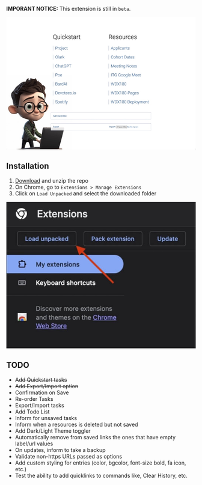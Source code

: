 **IMPORANT NOTICE:** This extension is still in `beta`.

![](./assets/NewTab.jpg)

## Installation

1. [Download](https://github.com/in-tech-gration/Chrome.New.Tab.Extension/archive/refs/heads/main.zip) and unzip the repo
2. On Chrome, go to `Extensions > Manage Extensions`
3. Click on `Load Unpacked` and select the downloaded folder 

![](./assets/load.unpacked.jpg)

## TODO

- ~~Add Quickstart tasks~~
- ~~Add Export/Import option~~
- Confirmation on Save
- Re-order Tasks
- Export/Import tasks
- Add Todo List
- Inform for unsaved tasks
- Inform when a resources is deleted but not saved
- Add Dark/Light Theme toggler
- Automatically remove from saved links the ones that have empty label/url values
- On updates, inform to take a backup
- Validate non-https URLs passed as options
- Add custom styling for entries (color, bgcolor, font-size bold, fa icon, etc.)
- Test the ability to add quicklinks to commands like, Clear History, etc.



